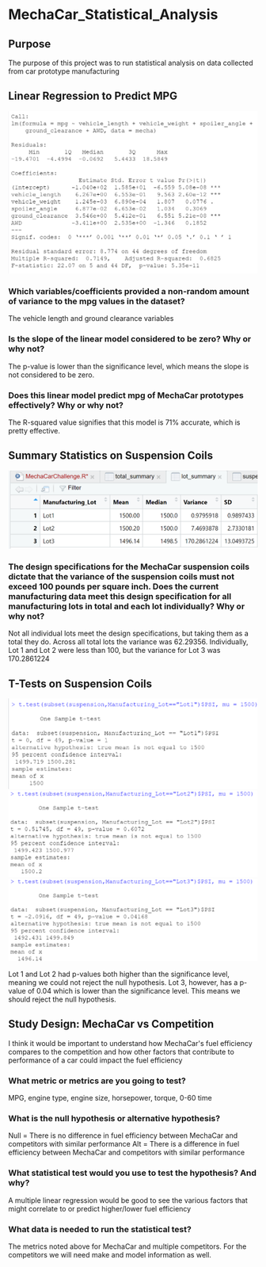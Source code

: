 # MechaCar_Statistical_Analysis

## Purpose
The purpose of this project was to run statistical analysis on data collected from car prototype manufacturing

## Linear Regression to Predict MPG
![Linear Regression](linear.png)

### Which variables/coefficients provided a non-random amount of variance to the mpg values in the dataset?
The vehicle length and ground clearance variables 

### Is the slope of the linear model considered to be zero? Why or why not?
The p-value is lower than the significance level, which means the slope is not considered to be zero.  

### Does this linear model predict mpg of MechaCar prototypes effectively? Why or why not?
The R-squared value signifies that this model is 71% accurate, which is pretty effective.

## Summary Statistics on Suspension Coils
![Lot Summary](lot_summary.png)

### The design specifications for the MechaCar suspension coils dictate that the variance of the suspension coils must not exceed 100 pounds per square inch. Does the current manufacturing data meet this design specification for all manufacturing lots in total and each lot individually? Why or why not?
Not all individual lots meet the design specifications, but taking them as a total they do.  Across all total lots the variance was 62.29356. Individually, Lot 1 and Lot 2 were less than 100, but the variance for Lot 3 was 170.2861224 

## T-Tests on Suspension Coils
![Lot 1](t_lot1.png)
![Lot 2](t_lot2.png)
![Lot 3](t_lot3.png)

Lot 1 and Lot 2 had p-values both higher than the significance level, meaning we could not reject the null hypothesis. Lot 3, however, has a p-value of 0.04 which is lower than the significance level. This means we should reject the null hypothesis.


## Study Design: MechaCar vs Competition
I think it would be important to understand how MechaCar's fuel efficiency compares to the competition and how other factors that contribute to performance of a car could impact the fuel efficiency

### What metric or metrics are you going to test?
MPG, engine type, engine size, horsepower, torque, 0-60 time

### What is the null hypothesis or alternative hypothesis?
Null = There is no difference in fuel efficiency between MechaCar and competitors with similar performance
Alt = There is a difference in fuel efficiency between MechaCar and competitors with similar performance

### What statistical test would you use to test the hypothesis? And why?
A multiple linear regression would be good to see the various factors that might correlate to or predict higher/lower fuel efficiency

### What data is needed to run the statistical test?
The metrics noted above for MechaCar and multiple competitors. For the competitors we will need make and model information as well.